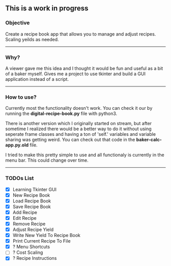## This is a work in progress

### Objective
Create a recipe book app that allows you to manage and adjust recipes. Scaling yeilds as needed.

---
### Why?
A viewer gave me this idea and I thought it would be fun and useful as a bit of a baker myself. Gives me a project to use tkinter and build a GUI application instead of a script.

---
### How to use?
Currently most the functionality doesn't work. You can check it our by running the **digital-recipe-book.py** file with python3.

There is another version which I originally started on stream, but after sometime I realized there would be a better way to do it without using seperate frame classes and having a ton of 'self.' variables and variable sharing was getting weird. You can check out that code in the **baker-calc-app.py.old** file.

I tried to make this pretty simple to use and all functionaly is currently in the menu bar. This could change over time.

---
### TODOs List
 - [x] Learning Tkinter GUI
 - [x] New Recipe Book
 - [x] Load Recipe Book
 - [x] Save Recipe Book
 - [x] Add Recipe
 - [x] Edit Recipe
 - [x] Remove Recipe
 - [x] Adjust Recipe Yield
 - [x] Write New Yield To Recipe Book
 - [x] Print Current Recipe To File
 - [x] ? Menu Shortcuts
- [ ] ? Cost Scaling
 - [x] ? Recipe Instructions